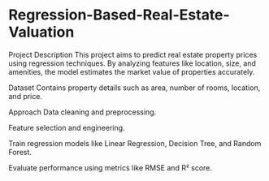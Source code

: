 # Regression-Based-Real-Estate-Valuation
Project Description
This project aims to predict real estate property prices using regression techniques. By analyzing features like location, size, and amenities, the model estimates the market value of properties accurately.

Dataset
Contains property details such as area, number of rooms, location, and price.

Approach
Data cleaning and preprocessing.

Feature selection and engineering.

Train regression models like Linear Regression, Decision Tree, and Random Forest.

Evaluate performance using metrics like RMSE and R² score.
